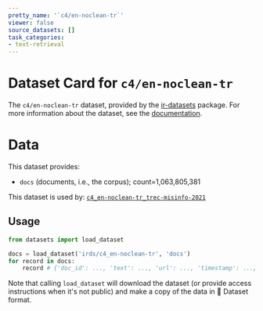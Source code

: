 ```yaml
---
pretty_name: '`c4/en-noclean-tr`'
viewer: false
source_datasets: []
task_categories:
- text-retrieval
---
```


# Dataset Card for `c4/en-noclean-tr`

The `c4/en-noclean-tr` dataset, provided by the [ir-datasets](https://ir-datasets.com/) package.
For more information about the dataset, see the [documentation](https://ir-datasets.com/c4#c4/en-noclean-tr).

# Data

This dataset provides:
 - `docs` (documents, i.e., the corpus); count=1,063,805,381


This dataset is used by: [`c4_en-noclean-tr_trec-misinfo-2021`](https://huggingface.co/datasets/irds/c4_en-noclean-tr_trec-misinfo-2021)


## Usage

```python
from datasets import load_dataset

docs = load_dataset('irds/c4_en-noclean-tr', 'docs')
for record in docs:
    record # {'doc_id': ..., 'text': ..., 'url': ..., 'timestamp': ...}

```

Note that calling `load_dataset` will download the dataset (or provide access instructions when it's not public) and make a copy of the
data in 🤗 Dataset format.
